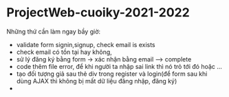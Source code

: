 # ProjectWeb-cuoiky-2021-2022

Những thứ cần làm ngay bầy giờ:
- validate form signin,signup, check email is exists
- check email có tồn tại hay không, 
- sử lý đăng ký bằng form -> xác nhận bằng email --> complete
- code thêm file error, để khi người ta nhập sai link thì nó trỏ tới đó hoặc  ...
- tạo đối tượng giả sau thẻ div trong register và login(để form sau khi dùng AJAX thì không bị mất dữ liệu đăng nhập, đăng ký)
- 
